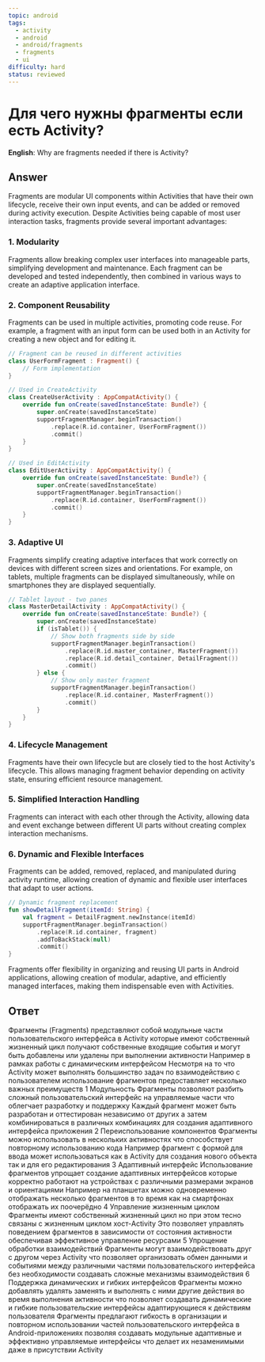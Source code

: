 ```yaml
---
topic: android
tags:
  - activity
  - android
  - android/fragments
  - fragments
  - ui
difficulty: hard
status: reviewed
---
```


# Для чего нужны фрагменты если есть Activity?

**English**: Why are fragments needed if there is Activity?

## Answer

Fragments are modular UI components within Activities that have their own lifecycle, receive their own input events, and can be added or removed during activity execution. Despite Activities being capable of most user interaction tasks, fragments provide several important advantages:

### 1. Modularity

Fragments allow breaking complex user interfaces into manageable parts, simplifying development and maintenance. Each fragment can be developed and tested independently, then combined in various ways to create an adaptive application interface.

### 2. Component Reusability

Fragments can be used in multiple activities, promoting code reuse. For example, a fragment with an input form can be used both in an Activity for creating a new object and for editing it.

```kotlin
// Fragment can be reused in different activities
class UserFormFragment : Fragment() {
    // Form implementation
}

// Used in CreateActivity
class CreateUserActivity : AppCompatActivity() {
    override fun onCreate(savedInstanceState: Bundle?) {
        super.onCreate(savedInstanceState)
        supportFragmentManager.beginTransaction()
            .replace(R.id.container, UserFormFragment())
            .commit()
    }
}

// Used in EditActivity
class EditUserActivity : AppCompatActivity() {
    override fun onCreate(savedInstanceState: Bundle?) {
        super.onCreate(savedInstanceState)
        supportFragmentManager.beginTransaction()
            .replace(R.id.container, UserFormFragment())
            .commit()
    }
}
```

### 3. Adaptive UI

Fragments simplify creating adaptive interfaces that work correctly on devices with different screen sizes and orientations. For example, on tablets, multiple fragments can be displayed simultaneously, while on smartphones they are displayed sequentially.

```kotlin
// Tablet layout - two panes
class MasterDetailActivity : AppCompatActivity() {
    override fun onCreate(savedInstanceState: Bundle?) {
        super.onCreate(savedInstanceState)
        if (isTablet()) {
            // Show both fragments side by side
            supportFragmentManager.beginTransaction()
                .replace(R.id.master_container, MasterFragment())
                .replace(R.id.detail_container, DetailFragment())
                .commit()
        } else {
            // Show only master fragment
            supportFragmentManager.beginTransaction()
                .replace(R.id.container, MasterFragment())
                .commit()
        }
    }
}
```

### 4. Lifecycle Management

Fragments have their own lifecycle but are closely tied to the host Activity's lifecycle. This allows managing fragment behavior depending on activity state, ensuring efficient resource management.

### 5. Simplified Interaction Handling

Fragments can interact with each other through the Activity, allowing data and event exchange between different UI parts without creating complex interaction mechanisms.

### 6. Dynamic and Flexible Interfaces

Fragments can be added, removed, replaced, and manipulated during activity runtime, allowing creation of dynamic and flexible user interfaces that adapt to user actions.

```kotlin
// Dynamic fragment replacement
fun showDetailFragment(itemId: String) {
    val fragment = DetailFragment.newInstance(itemId)
    supportFragmentManager.beginTransaction()
        .replace(R.id.container, fragment)
        .addToBackStack(null)
        .commit()
}
```

Fragments offer flexibility in organizing and reusing UI parts in Android applications, allowing creation of modular, adaptive, and efficiently managed interfaces, making them indispensable even with Activities.

## Ответ

Фрагменты (Fragments) представляют собой модульные части пользовательского интерфейса в Activity которые имеют собственный жизненный цикл получают собственные входящие события и могут быть добавлены или удалены при выполнении активности Например в рамках работы с динамическим интерфейсом Несмотря на то что Activity может выполнять большинство задач по взаимодействию с пользователем использование фрагментов предоставляет несколько важных преимуществ 1 Модульность Фрагменты позволяют разбить сложный пользовательский интерфейс на управляемые части что облегчает разработку и поддержку Каждый фрагмент может быть разработан и оттестирован независимо от других а затем комбинироваться в различных комбинациях для создания адаптивного интерфейса приложения 2 Переиспользование компонентов Фрагменты можно использовать в нескольких активностях что способствует повторному использованию кода Например фрагмент с формой для ввода может использоваться как в Activity для создания нового объекта так и для его редактирования 3 Адаптивный интерфейс Использование фрагментов упрощает создание адаптивных интерфейсов которые корректно работают на устройствах с различными размерами экранов и ориентациями Например на планшетах можно одновременно отображать несколько фрагментов в то время как на смартфонах отображать их поочерёдно 4 Управление жизненным циклом Фрагменты имеют собственный жизненный цикл но при этом тесно связаны с жизненным циклом хост-Activity Это позволяет управлять поведением фрагментов в зависимости от состояния активности обеспечивая эффективное управление ресурсами 5 Упрощение обработки взаимодействий Фрагменты могут взаимодействовать друг с другом через Activity что позволяет организовать обмен данными и событиями между различными частями пользовательского интерфейса без необходимости создавать сложные механизмы взаимодействия 6 Поддержка динамических и гибких интерфейсов Фрагменты можно добавлять удалять заменять и выполнять с ними другие действия во время выполнения активности что позволяет создавать динамические и гибкие пользовательские интерфейсы адаптирующиеся к действиям пользователя Фрагменты предлагают гибкость в организации и повторном использовании частей пользовательского интерфейса в Android-приложениях позволяя создавать модульные адаптивные и эффективно управляемые интерфейсы что делает их незаменимыми даже в присутствии Activity

